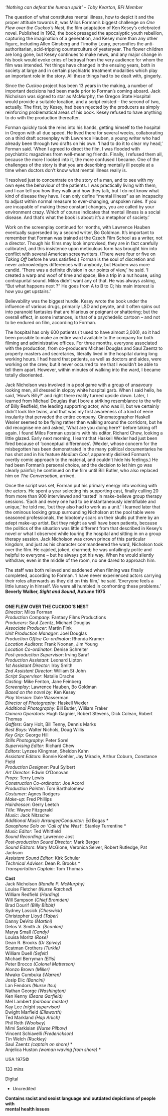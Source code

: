 
_‘Nothing can defeat the human spirit’ – Toby Kearton, BFI Member_

The question of what constitutes mental illness, how to depict it and the proper attitude towards it, was Milos Forman’s biggest challenge on _One Flew over the Cuckoo’s Nest_, the film adaptation of Ken Kesey’s celebrated novel. Published in 1962, the book presaged the apocalyptic youth rebellion, capturing the imagination of a generation, and Kesey more than any other figure, including Allen Ginsberg and Timothy Leary, personifies the anti-authoritarian, acid-tripping counterculture of yesteryear. The flower children are long gone, but Kesey continues to make news, and any major change in his book would evoke cries of betrayal from the very audience for whom the film was intended. Yet things have changed in the ensuing years, both in society at large and in certain psychiatric treatment modalities which play an important role in the story. All these things had to be dealt with, gingerly.

Since the _Cuckoo_ project has been 13 years in the making, a number of important decisions had been made prior to Forman’s coming aboard. Jack Nicholson was signed to star as McMurphy, the Oregon State Hospital would provide a suitable location, and a script existed – the second of two, actually. The first, by Kesey, had been rejected by the producers as simply reinforcing problematical areas of his book. Kesey refused to have anything to do with the production thereafter.

Forman quickly took the reins into his hands, getting himself to the hospital in Oregon with all due speed. He lived there for several weeks, collaborating on a third draft screenplay with Lawrence Hauben, a young writer who had already been through two drafts on his own. ‘I had to do it to clear my head,’ Forman said. ‘When I agreed to direct the film, I was flooded with psychiatric magazines from well-meaning friends. Finally, I refused them all, because the more I looked into it, the more confused I became. One of the challenges of the story is that you are describing mentally ill people at a time when doctors don’t know what mental illness really is.

‘I resolved just to concentrate on the story of a man, and to see with my own eyes the behaviour of the patients. I was practically living with them, and I can tell you how they walk and how they talk, but I do not know what kind of disease they have. I can only define “mental illness” as an incapacity to adjust within normal measure to ever-changing, unspoken rules. If you are incapable of making these constant changes, you are called by your environment crazy. Which of course indicates that mental illness is a social disease. And that’s what the book is about: it’s a metaphor of society.’

Work on the screenplay continued for months, with Lawrence Hauben eventually superseded by a second writer, Bo Goldman. It’s important to remember that Forman was trained at the Czech Film School as a writer, not a director. Though his films may look improvised, they are in fact carefully calibrated, and this insistence upon meticulous form has brought him into conflict with several American screenwriters. (There were four or five on _Taking Off_ before he was satisfied.) Forman is the soul of discretion and never acknowledges differences with anybody, but Hauben was more candid. ‘There was a definite division in our points of view,’ he said. ‘I created a warp and woof of time and space, like a trip in a nut house, using contrapuntal sound. Milos didn’t want any of that. He was always asking, “But what happens next ?” He goes from A to B to C; his main interest is how you get upstairs.’

Believability was the biggest hurdle. Kesey wrote the book under the influence of various drugs, primarily LSD and peyote, and it often spins out into paranoid fantasies that are hilarious or poignant or shattering; but the overall effect, in some instances, is that of a psychedelic cartoon – and not to be endured on film, according to Forman.

The hospital has only 600 patients (it used to have almost 3,000), so it had been possible to make an entire ward available to the company for both filming and administrative offices. For three months, everyone associated with the production, from co-producers Michael Douglas and Saul Zaentz to property masters and secretaries, literally lived in the hospital during long working hours. I had heard that patients, as well as doctors and aides, were working on the crew, but it never occurred to me that I wouldn’t be able to tell them apart. However, within minutes of walking into the ward, I became totally disoriented.

Jack Nicholson was involved in a pool game with a group of unsavoury looking men, all dressed in sloppy white hospital garb. When I said hello, he said, ‘How’s Billy?’ and right there reality turned upside down. Later, I learned from Michael Douglas that I bore a striking resemblance to the wife of Billy Redfield, the leading supporting actor, who was ill, but we certainly didn’t look like twins, and that was my first awareness of a kind of eerie insularity that pervaded the entire company. Cinematographer Haskell Wexler seemed to be flying rather than walking around the corridors, but he did recognise me and asked, ‘What are you doing here?’ before taking off again. I found Milos Forman upstairs with his editor, Richard Chew, looking a little glazed. Early next morning, I learnt that Haskell Wexler had just been fired because of ‘conceptual differences’. (Wexler, whose concern for the misbegotten has been demonstrated in the many political documentaries he has shot and in his feature _Medium Cool_, apparently disliked Forman’s overtly comic approach to the material, and couldn’t hide his feelings.) He had been Forman’s personal choice, and the decision to let him go was clearly painful; he continued on the film until Bill Butler, who also replaced him on _The Conversation_, arrived.

Once the script was set, Forman put his primary energy into working with the actors. He spent a year selecting his supporting cast, finally culling 20 from more than 900 interviewed and ‘tested’ in make-believe group therapy sessions. ‘Each and every one had to be instantaneously identifiable and unique,’ he told me, ‘but they also had to work as a unit.’ I learned later that the ominous looking group surrounding Nicholson at the pool table were seasoned professionals, the lobotomy scars on their skulls put there by an adept make-up artist. But they might as well have been patients, because the politics of the situation was little different from that described in Kesey’s novel or what I observed while touring the hospital and sitting in on a group therapy session. Jack Nicholson was crown prince of this particular kingdom, and just as his character commandeered the ward, Nicholson took over the film. He cajoled, joked, charmed; he was unfailingly polite and helpful to everyone – but he always got his way. When he would silently withdraw, even in the middle of the room, no one dared to approach him.

The staff was both relieved and saddened when filming was finally completed, according to Forman. ‘I have never experienced actors carrying their roles afterwards as they did on this film,’ he said. ‘Everyone feels a little lunacy in himself. We were all humbled in confronting these problems.’  
**Beverly Walker, _Sight and Sound_, Autumn 1975**
<br><br>

**ONE FLEW OVER THE CUCKOO’S NEST**  
_Director_: Milos Forman  
_Production Company_: Fantasy Films Productions  
_Producers_: Saul Zaentz, Michael Douglas  
_Associate Producer_: Martin Fink  
_Unit Production Manager_: Joel Douglas  
_Production Office Co-ordinator_: Rhonda Kramer  
_Location Auditors_: Frank Noonan, Jim Young  
_Location Co-ordinator_: Denise Schreiter  
_Post-production Supervisor_: Irving Saraf  
_Production Assistant_: Leonard Lipton  
_1st Assistant Director_: Irby Smith  
_2nd Assistant Director_: William St John  
_Script Supervisor_: Natalie Drache  
_Casting_: Mike Fenton, Jane Feinberg  
_Screenplay_: Lawrence Hauben, Bo Goldman  
_Based on the novel by_: Ken Kesey  
_Play Version_: Dale Wasserman  
_Director of Photography_: Haskell Wexler  
_Additional Photography_: Bill Butler, William Fraker  
_Camera Operators_: Hugh Gagnier, Robert Stevens, Dick Colean, Robert Thomas  
_Gaffers_: Gary Holt, Bill Tenny, Dennis Marks  
_Best Boys_: Walter Nichols, Doug Willis  
_Key Grip_: George Hill  
_Stills Photography_: Peter Sorel  
_Supervising Editor_: Richard Chew  
_Editors_: Lynzee Klingman, Sheldon Kahn  
_Assistant Editors_: Bonnie Koehler, Jay Miracle, Arthur Coburn, Constance Field  
_Production Designer_: Paul Sylbert  
_Art Director_: Edwin O’Donovan  
_Props_: Terry Lewis  
_Construction Co-ordinator_: Joe Acord  
_Production Painter_: Tom Bartholomew  
_Costumer_: Agnes Rodgers  
_Make-up_: Fred Phillips  
_Hairdresser_: Gerry Leetch  
_Title_: Wayne Fitzgerald  
_Music_: Jack Nitzsche  
_Additional Music Arranger/Conductor_: Ed Bogas *  
_Saxophone Solo on ‘Call of the West’_:  Stanley Turrentine *  
_Music Editor_: Ted Whitfield  
_Sound Recording_: Lawrence Jost  
_Post-production Sound Director_: Mark Berger  
_Sound Editors_: Mary McGlone, Veronica Selver, Robert Rutledge, Pat Jackson  
_Assistant Sound Editor_: Kirk Schuler  
_Technical Adviser_: Dean R. Brooks *  
_Transportation Captain_: Tom Thomas

**Cast**  
Jack Nicholson _(Randle P. McMurphy)_  
Louise Fletcher _(Nurse Ratched)_  
William Redfield _(Harding)_  
Will Sampson _(Chief Bromden)_  
Brad Dourif _(Billy Bibbit)_  
Sydney Lassick _(Cheswick)_  
Christopher Lloyd _(Taber)_  
Danny DeVito _(Martini)_  
Delos V. Smith Jr. _(Scanlon)_  
Marya Small _(Candy)_  
Louisa Moritz _(Rose)_  
Dean R. Brooks _(Dr Spivey)_  
Scatman Crothers _(Turkle)_  
William Duell _(Sefelt)_  
Michael Berryman _(Ellis)_  
Peter Brocco _(Colonel Matterson)_  
Alonzo Brown _(Miller)_  
Mwako Cumbuka _(Warren)_  
Josip Elic _(Bancini)_  
Lan Fendors _(Nurse Itsu)_  
Nathan George _(Washington)_  
Ken Kenny _(Beans Garfield)_  
Mel Lambert _(harbour master)_  
Kay Lee _(night supervisor)_  
Dwight Marfield _(Ellsworth)_  
Ted Markland _(Hap Arlich)_  
Phil Roth _(Woolsey)_  
Mimi Sarkisian _(Nurse Pilbow)_  
Vincent Schiavelli _(Frederickson)_  
Tin Welch _(Ruckley)_  
Saul Zaentz _(captain on shore)_ *  
Anjelica Huston _(woman waving from shore)_ *

USA 1975©

133 mins

Digital

* Uncredited

**Contains racist and sexist language and outdated depictions of people with  
mental health issues**
<!--stackedit_data:
eyJoaXN0b3J5IjpbMjA5NDQ4ODg1OV19
-->